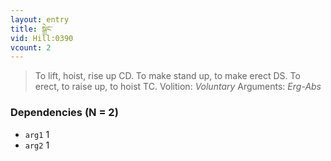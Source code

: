```yaml
---
layout: entry
title: སྒྲེང་
vid: Hill:0390
vcount: 2
---
```

> To lift, hoist, rise up CD\. To make stand up, to make erect DS\. To erect, to raise up, to hoist TC\.
> Volition: _Voluntary_
> Arguments: _Erg-Abs_


### Dependencies (N = 2)
* `arg1` 1
* `arg2` 1
